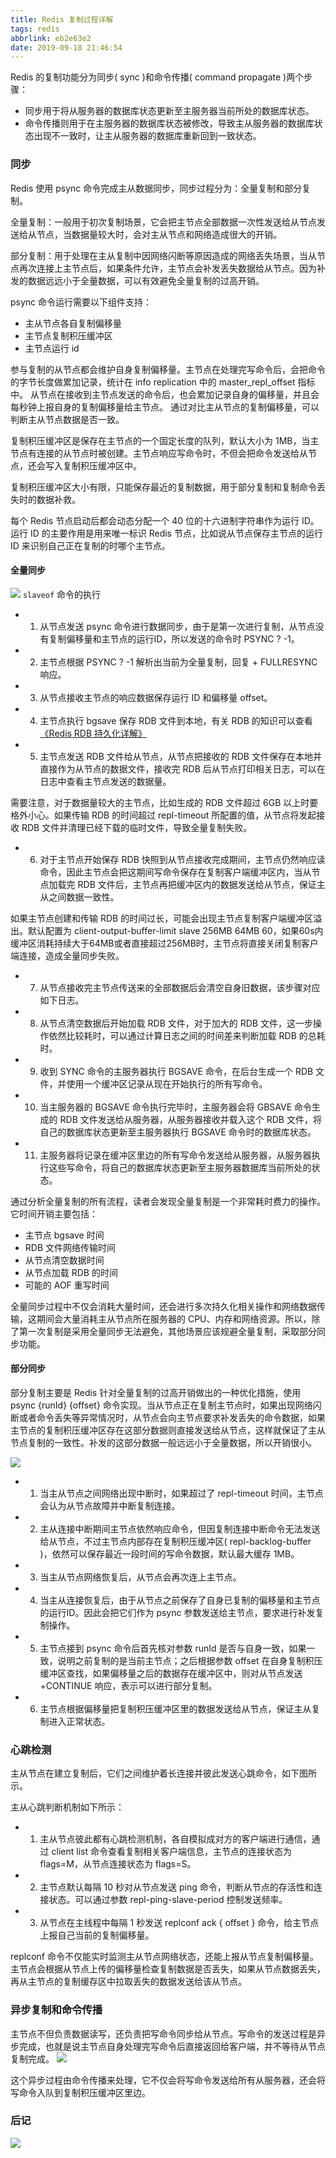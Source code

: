```yaml
---
title: Redis 复制过程详解
tags: redis
abbrlink: eb2e63e2
date: 2019-09-18 21:46:54
---
```


Redis 的复制功能分为同步( sync )和命令传播( command propagate )两个步骤：
- 同步用于将从服务器的数据库状态更新至主服务器当前所处的数据库状态。
- 命令传播则用于在主服务器的数据库状态被修改，导致主从服务器的数据库状态出现不一致时，让主从服务器的数据库重新回到一致状态。


### 同步

Redis 使用 psync 命令完成主从数据同步，同步过程分为：全量复制和部分复制。

全量复制：一般用于初次复制场景，它会把主节点全部数据一次性发送给从节点发送给从节点，当数据量较大时，会对主从节点和网络造成很大的开销。

部分复制：用于处理在主从复制中因网络闪断等原因造成的网络丢失场景，当从节点再次连接上主节点后，如果条件允许，主节点会补发丢失数据给从节点。因为补发的数据远远小于全量数据，可以有效避免全量复制的过高开销。

psync 命令运行需要以下组件支持：
- 主从节点各自复制偏移量
- 主节点复制积压缓冲区
- 主节点运行 id

参与复制的从节点都会维护自身复制偏移量。主节点在处理完写命令后，会把命令的字节长度做累加记录，统计在 info replication 中的 master_repl_offset 指标中。
从节点在接收到主节点发送的命令后，也会累加记录自身的偏移量，并且会每秒钟上报自身的复制偏移量给主节点。
通过对比主从节点的复制偏移量，可以判断主从节点数据是否一致。


复制积压缓冲区是保存在主节点的一个固定长度的队列，默认大小为 1MB，当主节点有连接的从节点时被创建。主节点响应写命令时，不但会把命令发送给从节点，还会写入复制积压缓冲区中。

复制积压缓冲区大小有限，只能保存最近的复制数据，用于部分复制和复制命令丢失时的数据补救。

每个 Redis 节点启动后都会动态分配一个 40 位的十六进制字符串作为运行 ID。运行 ID 的主要作用是用来唯一标识 Redis 节点，比如说从节点保存主节点的运行 ID 来识别自己正在复制的时哪个主节点。

#### 全量同步

![](/images/19_918/image1.png)
`slaveof` 命令的执行

- 1) 从节点发送 psync 命令进行数据同步，由于是第一次进行复制，从节点没有复制偏移量和主节点的运行ID，所以发送的命令时 PSYNC ? -1。
- 2) 主节点根据 PSYNC ? -1 解析出当前为全量复制，回复 + FULLRESYNC 响应。
- 3) 从节点接收主节点的响应数据保存运行 ID 和偏移量 offset。
- 4) 主节点执行 bgsave 保存 RDB 文件到本地，有关 RDB 的知识可以查看[《Redis RDB 持久化详解》](https://mp.weixin.qq.com/s/NpUV-7bvXTD3iu0_2aRssQ)
- 5) 主节点发送 RDB 文件给从节点，从节点把接收的 RDB 文件保存在本地并直接作为从节点的数据文件，接收完 RDB 后从节点打印相关日志，可以在日志中查看主节点发送的数据量。

需要注意，对于数据量较大的主节点，比如生成的 RDB 文件超过 6GB 以上时要格外小心。如果传输 RDB 的时间超过 repl-timeout 所配置的值，从节点将发起接收 RDB 文件并清理已经下载的临时文件，导致全量复制失败。

- 6) 对于主节点开始保存 RDB 快照到从节点接收完成期间，主节点仍然响应读命令，因此主节点会把这期间写命令保存在复制客户端缓冲区内，当从节点加载完 RDB 文件后，主节点再把缓冲区内的数据发送给从节点，保证主从之间数据一致性。

如果主节点创建和传输 RDB 的时间过长，可能会出现主节点复制客户端缓冲区溢出。默认配置为 client-output-buffer-limit slave 256MB 64MB 60，如果60s内缓冲区消耗持续大于64MB或者直接超过256MB时，主节点将直接关闭复制客户端连接，造成全量同步失败。


- 7) 从节点接收完主节点传送来的全部数据后会清空自身旧数据，该步骤对应如下日志。
- 8) 从节点清空数据后开始加载 RDB 文件，对于加大的 RDB 文件，这一步操作依然比较耗时，可以通过计算日志之间的时间差来判断加载 RDB 的总耗时。
- 9) 收到 SYNC 命令的主服务器执行 BGSAVE 命令，在后台生成一个 RDB 文件，并使用一个缓冲区记录从现在开始执行的所有写命令。
- 10) 当主服务器的 BGSAVE 命令执行完毕时，主服务器会将 GBSAVE 命令生成的 RDB 文件发送给从服务器，从服务器接收并载入这个 RDB 文件，将自己的数据库状态更新至主服务器执行 BGSAVE 命令时的数据库状态。
- 11) 主服务器将记录在缓冲区里边的所有写命令发送给从服务器，从服务器执行这些写命令，将自己的数据库状态更新至主服务器数据库当前所处的状态。


通过分析全量复制的所有流程，读者会发现全量复制是一个非常耗时费力的操作。它时间开销主要包括：
- 主节点 bgsave 时间
- RDB 文件网络传输时间
- 从节点清空数据时间
- 从节点加载 RDB 的时间
- 可能的 AOF 重写时间

全量同步过程中不仅会消耗大量时间，还会进行多次持久化相关操作和网络数据传输，这期间会大量消耗主从节点所在服务器的 CPU、内存和网络资源。所以，除了第一次复制是采用全量同步无法避免，其他场景应该规避全量复制，采取部分同步功能。

#### 部分同步

部分复制主要是 Redis 针对全量复制的过高开销做出的一种优化措施，使用 psync {runId} {offset} 命令实现。当从节点正在复制主节点时，如果出现网络闪断或者命令丢失等异常情况时，从节点会向主节点要求补发丢失的命令数据，如果主节点的复制积压缓冲区存在这部分数据则直接发送给从节点，这样就保证了主从节点复制的一致性。补发的这部分数据一般远远小于全量数据，所以开销很小。

![](/images/19_918/image2.png)


- 1) 当主从节点之间网络出现中断时，如果超过了 repl-timeout 时间，主节点会认为从节点故障并中断复制连接。
- 2) 主从连接中断期间主节点依然响应命令，但因复制连接中断命令无法发送给从节点，不过主节点内部存在复制积压缓冲区( repl-backlog-buffer )，依然可以保存最近一段时间的写命令数据，默认最大缓存 1MB。

- 3) 当主从节点网络恢复后，从节点会再次连上主节点。
- 4) 当主从连接恢复后，由于从节点之前保存了自身已复制的偏移量和主节点的运行ID。因此会把它们作为 psync 参数发送给主节点，要求进行补发复制操作。
- 5) 主节点接到 psync 命令后首先核对参数 runId 是否与自身一致，如果一致，说明之前复制的是当前主节点；之后根据参数 offset 在自身复制积压缓冲区查找，如果偏移量之后的数据存在缓冲区中，则对从节点发送 +CONTINUE 响应，表示可以进行部分复制。
- 6) 主节点根据偏移量把复制积压缓冲区里的数据发送给从节点，保证主从复制进入正常状态。

### 心跳检测

主从节点在建立复制后，它们之间维护着长连接并彼此发送心跳命令，如下图所示。


主从心跳判断机制如下所示：

- 1) 主从节点彼此都有心跳检测机制，各自模拟成对方的客户端进行通信，通过 client list 命令查看复制相关客户端信息，主节点的连接状态为 flags=M，从节点连接状态为 flags=S。
- 2) 主节点默认每隔 10 秒对从节点发送 ping 命令，判断从节点的存活性和连接状态。可以通过参数 repl-ping-slave-period 控制发送频率。
- 3) 从节点在主线程中每隔 1 秒发送 replconf ack { offset } 命令，给主节点上报自己当前的复制偏移量。

replconf 命令不仅能实时监测主从节点网络状态，还能上报从节点复制偏移量。主节点会根据从节点上传的偏移量检查复制数据是否丢失，如果从节点数据丢失，再从主节点的复制缓存区中拉取丢失的数据发送给该从节点。

### 异步复制和命令传播

主节点不但负责数据读写，还负责把写命令同步给从节点。写命令的发送过程是异步完成，也就是说主节点自身处理完写命令后直接返回给客户端，并不等待从节点复制完成。
![](/images/19_918/image3.png)


这个异步过程由命令传播来处理，它不仅会将写命令发送给所有从服务器，还会将写命令入队到复制积压缓冲区里边。

### 后记

![](/images/logo.png)